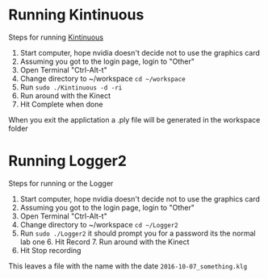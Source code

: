 # Running Kintinuous
Steps for running [Kintinuous](https://github.com/mp3guy/Kintinuous)

1. Start computer, hope nvidia doesn't decide not to use the graphics card
2. Assuming you got to the login page, login to "Other"
3. Open Terminal "Ctrl-Alt-t"
4. Change directory to ~/workspace `cd ~/workspace`
5. Run `sudo ./Kintinuous -d -ri`
6. Run around with the Kinect
7. Hit Complete when done

When you exit the applictation a .ply file will be generated in the workspace
folder


# Running Logger2
Steps for running or the Logger

1. Start computer, hope nvidia doesn't decide not to use the graphics card
2. Assuming you got to the login page, login to "Other"
3. Open Terminal "Ctrl-Alt-t"
4. Change directory to ~/workspace `cd ~/Logger2`
5. Run `sudo ./Logger2` it should prompt you for a password its the normal lab
   one 6. Hit Record 7. Run around with the Kinect
6. Hit Stop recording

This leaves a file with the name with the date `2016-10-07_something.klg`
